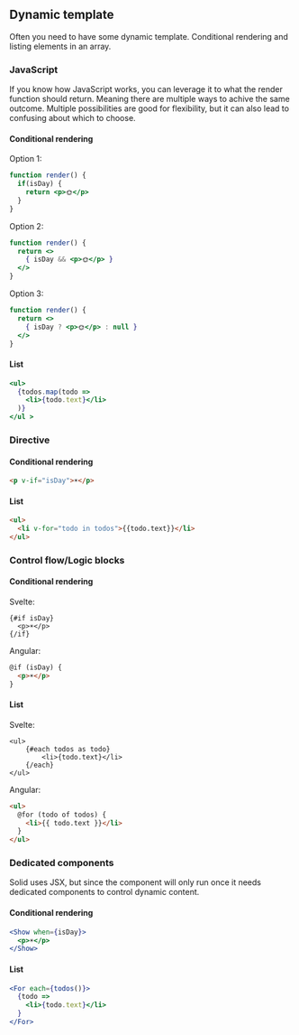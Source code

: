 ## Dynamic template

Often you need to have some dynamic template. Conditional rendering and listing elements in an array.

### JavaScript

If you know how JavaScript works, you can leverage it to what the render function should return. Meaning there are multiple ways to achive the same outcome. Multiple possibilities are good for flexibility, but it can also lead to confusing about which to choose.

#### Conditional rendering

Option 1:
```jsx
function render() {
  if(isDay) {
    return <p>🌞</p>
  }
}
```

Option 2:
```jsx
function render() {
  return <>
    { isDay && <p>🌞</p> }
  </>
}
```

Option 3:
```jsx
function render() {
  return <>
    { isDay ? <p>🌞</p> : null }
  </>
}
```

#### List

```jsx
<ul>
  {todos.map(todo => 
    <li>{todo.text}</li>
  )}
</ul >
```

### Directive

#### Conditional rendering

```html
<p v-if="isDay">☀️</p>
```

#### List

```html
<ul>
  <li v-for="todo in todos">{{todo.text}}</li>
</ul>
```

### Control flow/Logic blocks

#### Conditional rendering

Svelte:
```svelte
{#if isDay}
  <p>☀️</p>
{/if}
```

Angular:
```html
@if (isDay) {
  <p>☀️</p>
}
```

#### List

Svelte:
```svelte
<ul>
	{#each todos as todo}
		<li>{todo.text}</li>
	{/each}
</ul>
```

Angular:
```html
<ul>
  @for (todo of todos) {
    <li>{{ todo.text }}</li>
  }
</ul>
```

### Dedicated components

Solid uses JSX, but since the component will only run once it needs dedicated components to control dynamic content.

#### Conditional rendering

```jsx
<Show when={isDay}>
  <p>☀️</p>
</Show>
```

#### List

```jsx
<For each={todos()}>
  {todo =>
    <li>{todo.text}</li>
  }
</For>
```